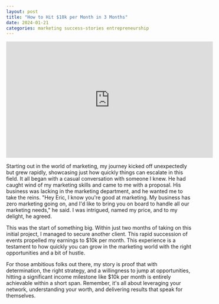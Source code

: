```yaml
---
layout: post
title: "How to Hit $10k per Month in 3 Months"
date: 2024-01-21
categories: marketing success-stories entrepreneurship
---
```


<iframe width="560" height="315" src="https://www.youtube.com/embed/mR9P5FaTT5A?si=E7T3Q4ucBeoX4SOe" title="YouTube video player" frameborder="0" allow="accelerometer; autoplay; clipboard-write; encrypted-media; gyroscope; picture-in-picture; web-share" allowfullscreen></iframe>

Starting out in the world of marketing, my journey kicked off unexpectedly but grew rapidly, showcasing just how quickly things can escalate in this field. It all began with a casual conversation with someone I knew. He had caught wind of my marketing skills and came to me with a proposal. His business was lacking in the marketing department, and he wanted me to take the reins. "Hey Eric, I know you're good at marketing. My business has zero marketing going on, and I'd like to bring you on board to handle all our marketing needs," he said. I was intrigued, named my price, and to my delight, he agreed.

This was the start of something big. Within just two months of taking on this initial project, I managed to secure another client. This rapid succession of events propelled my earnings to $10k per month. This experience is a testament to how quickly you can grow in the marketing world with the right opportunities and a bit of hustle.

For those ambitious folks out there, my story is proof that with determination, the right strategy, and a willingness to jump at opportunities, hitting a significant income milestone like $10k per month is entirely achievable within a short span. Remember, it's all about leveraging your network, understanding your worth, and delivering results that speak for themselves.
